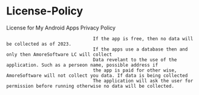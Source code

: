 # License-Policy
License for My Android Apps
                                                          Privacy Policy
                                                          
                                    If the app is free, then no data will be collected as of 2023.
                                    If the apps use a database then and only then AmoreSoftware LC will collect
                                    Data revelant to the use of the application. Such as a perseon name, possible address if
                                    the app is paid for other wise, AmoreSoftware will not collect you data. If data is being collected
                                    The application will ask the user for permission before running otherwise no data will be collected.
